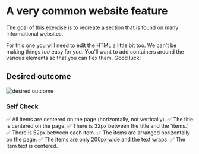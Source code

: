 # A very common website feature

The goal of this exercise is to recreate a section that is found on many informational websites.

For this one you will need to edit the HTML a little bit too. We can't be making things _too_ easy for you. You'll want to add containers around the various elements so that you can flex them. Good luck!

## Desired outcome

![desired outcome](./desired-outcome.png)

### Self Check

✅ All items are centered on the page (horizontally, not vertically).
✅ The title is centered on the page.
✅ There is 32px between the title and the 'items.'
✅ There is 52px between each item.
✅ The items are arranged horizontally on the page.
✅ The items are only 200px wide and the text wraps.
✅ The item text is centered.
